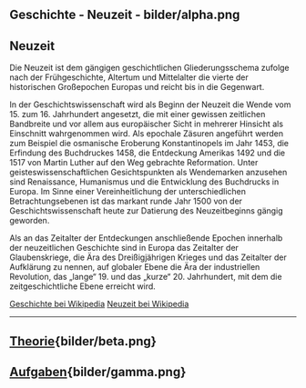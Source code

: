 
Geschichte - Neuzeit - bilder/alpha.png
---
## Neuzeit

Die Neuzeit ist dem gängigen geschichtlichen Gliederungsschema zufolge nach der Frühgeschichte, Altertum und Mittelalter die vierte der historischen Großepochen Europas und reicht bis in die Gegenwart.

In der Geschichtswissenschaft wird als Beginn der Neuzeit die Wende vom 15. zum 16. Jahrhundert angesetzt, die mit einer gewissen zeitlichen Bandbreite und vor allem aus europäischer Sicht in mehrerer Hinsicht als Einschnitt wahrgenommen wird. Als epochale Zäsuren angeführt werden zum Beispiel die osmanische Eroberung Konstantinopels im Jahr 1453, die Erfindung des Buchdruckes 1458, die Entdeckung Amerikas 1492 und die 1517 von Martin Luther auf den Weg gebrachte Reformation. Unter geisteswissenschaftlichen Gesichtspunkten als Wendemarken anzusehen sind Renaissance, Humanismus und die Entwicklung des Buchdrucks in Europa. Im Sinne einer Vereinheitlichung der unterschiedlichen Betrachtungsebenen ist das markant runde Jahr 1500 von der Geschichtswissenschaft heute zur Datierung des Neuzeitbeginns gängig geworden.

Als an das Zeitalter der Entdeckungen anschließende Epochen innerhalb der neuzeitlichen Geschichte sind in Europa das Zeitalter der Glaubenskriege, die Ära des Dreißigjährigen Krieges und das Zeitalter der Aufklärung zu nennen, auf globaler Ebene die Ära der industriellen Revolution, das „lange“ 19. und das „kurze“ 20. Jahrhundert, mit dem die zeitgeschichtliche Ebene erreicht wird.

[Geschichte bei Wikipedia](https://de.wikipedia.org/wiki/Geschichte)
[Neuzeit bei Wikipedia](https://de.wikipedia.org/wiki/Neuzeit)

---
## [Theorie](theorie.md){bilder/beta.png}
## [Aufgaben](aufgaben.md){bilder/gamma.png}
